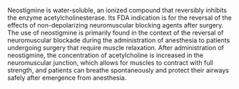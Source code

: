 Neostigmine is water-soluble, an ionized compound that reversibly inhibits the enzyme acetylcholinesterase. Its FDA indication is for the reversal of the effects of non-depolarizing neuromuscular blocking agents after surgery. The use of neostigmine is primarily found in the context of the reversal of neuromuscular blockade during the administration of anesthesia to patients undergoing surgery that require muscle relaxation. After administration of neostigmine, the concentration of acetylcholine is increased in the neuromuscular junction, which allows for muscles to contract with full strength, and patients can breathe spontaneously and protect their airways safely after emergence from anesthesia.